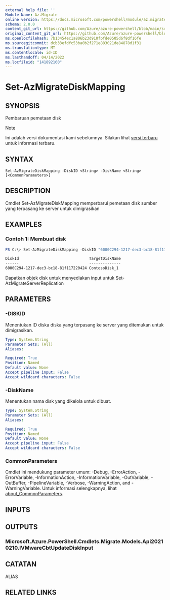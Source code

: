 ```yaml
---
external help file: ''
Module Name: Az.Migrate
online version: https://docs.microsoft.com/powershell/module/az.migrate/set-azmigratediskmapping
schema: 2.0.0
content_git_url: https://github.com/Azure/azure-powershell/blob/main/src/Migrate/help/Set-AzMigrateDiskMapping.md
original_content_git_url: https://github.com/Azure/azure-powershell/blob/main/src/Migrate/help/Set-AzMigrateDiskMapping.md
ms.openlocfilehash: 7b13454ec1a806b23d910fbfde0505d6f8df16fe
ms.sourcegitcommit: dcb33efdfc53ba0b2f271e883021de84878d1f31
ms.translationtype: MT
ms.contentlocale: id-ID
ms.lasthandoff: 04/14/2022
ms.locfileid: "141892160"
---
```

# Set-AzMigrateDiskMapping

## SYNOPSIS
Pembaruan pemetaan disk

> [!NOTE]
>Ini adalah versi dokumentasi kami sebelumnya. Silakan lihat [versi terbaru](/powershell/module/az.migrate/set-azmigratediskmapping) untuk informasi terbaru.

## SYNTAX

```
Set-AzMigrateDiskMapping -DiskID <String> -DiskName <String> [<CommonParameters>]
```

## DESCRIPTION
Cmdlet Set-AzMigrateDiskMapping memperbarui pemetaan disk sumber yang terpasang ke server untuk dimigrasikan

## EXAMPLES

### Contoh 1: Membuat disk
```powershell
PS C:\> Set-AzMigrateDiskMapping -DiskID "6000C294-1217-dec3-bc18-81f117220424" -DiskName "ContosoDisk_1"

DiskId                               TargetDiskName
------                               --------------
6000C294-1217-dec3-bc18-81f117220424 ContosoDisk_1
```

Dapatkan objek disk untuk menyediakan input untuk Set-AzMigrateServerReplication

## PARAMETERS

### -DISKID
Menentukan ID diska diska yang terpasang ke server yang ditemukan untuk dimigrasikan.

```yaml
Type: System.String
Parameter Sets: (All)
Aliases:

Required: True
Position: Named
Default value: None
Accept pipeline input: False
Accept wildcard characters: False
```

### -DiskName
Menentukan nama disk yang dikelola untuk dibuat.

```yaml
Type: System.String
Parameter Sets: (All)
Aliases:

Required: True
Position: Named
Default value: None
Accept pipeline input: False
Accept wildcard characters: False
```

### CommonParameters
Cmdlet ini mendukung parameter umum: -Debug, -ErrorAction, -ErrorVariable, -InformationAction, -InformationVariable, -OutVariable, -OutBuffer, -PipelineVariable, -Verbose, -WarningAction, and -WarningVariable. Untuk informasi selengkapnya, lihat [about_CommonParameters](http://go.microsoft.com/fwlink/?LinkID=113216).

## INPUTS

## OUTPUTS

### Microsoft.Azure.PowerShell.Cmdlets.Migrate.Models.Api20210210.IVMwareCbtUpdateDiskInput

## CATATAN

ALIAS

## RELATED LINKS

